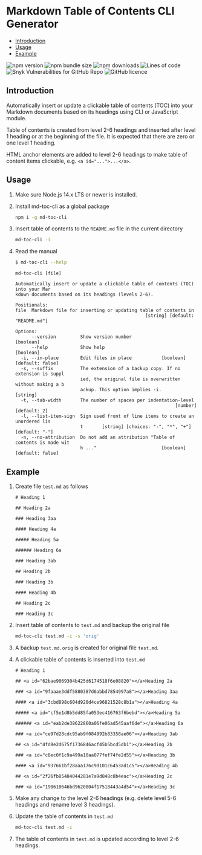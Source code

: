 # Markdown Table of Contents CLI Generator

- [Introduction](#0b79795d3efc95b9976c7c5b933afce2)
- [Usage](#c64518704ce0c0d5501a45763f464276)
- [Example](#0a52730597fb4ffa01fc117d9e71e3a9)

<!-- Table of contents is made with https://github.com/evgeniy-khist/markdown-toc -->

![npm version](https://img.shields.io/npm/v/md-toc-cli?cacheSeconds=86400)
![npm bundle size](https://img.shields.io/bundlephobia/min/md-toc-cli?cacheSeconds=86400)
![npm downloads](https://img.shields.io/npm/dt/md-toc-cli?cacheSeconds=86400)
![Lines of code](https://img.shields.io/tokei/lines/github/evgeniy-khist/markdown-toc)
![Snyk Vulnerabilities for GitHub Repo](https://img.shields.io/snyk/vulnerabilities/github/evgeniy-khist/markdown-toc)
![GitHub licence](https://img.shields.io/github/license/evgeniy-khist/markdown-toc)

## <a id="0b79795d3efc95b9976c7c5b933afce2"></a>Introduction

Automatically insert or update a clickable table of contents (TOC) into your Markdown documents based on its headings using CLI or JavaScript module.

Table of contents is created from level 2-6 headings and inserted after level 1 heading or at the beginning of the file.
It is expected that there are zero or one level 1 heading.

HTML anchor elements are added to level 2-6 headings to make table of content items clickable, e.g. `<a id="...">...</a>`.

## <a id="c64518704ce0c0d5501a45763f464276"></a>Usage

1. Make sure Node.js 14.x LTS or newer is installed.
2. Install md-toc-cli as a global package
   ```bash
   npm i -g md-toc-cli
   ```
3. Insert table of contents to the `README.md` file in the current directory
   ```bash
   md-toc-cli -i
   ```
4. Read the manual

   ```bash
   $ md-toc-cli --help
   ```

   ```
   md-toc-cli [file]

   Automatically insert or update a clickable table of contents (TOC) into your Mar
   kdown documents based on its headings (levels 2-6).

   Positionals:
   file  Markdown file for inserting or updating table of contents in
                                                   [string] [default: "README.md"]

   Options:
         --version         Show version number                            [boolean]
         --help            Show help                                      [boolean]
     -i, --in-place        Edit files in place           [boolean] [default: false]
     -s, --suffix          The extension of a backup copy. If no extension is suppl
                           ied, the original file is overwritten without making a b
                           ackup. This option implies -i.                  [string]
     -t, --tab-width       The number of spaces per indentation-level
                                                              [number] [default: 2]
     -l, --list-item-sign  Sign used front of line items to create an unordered lis
                           t       [string] [choices: "-", "*", "+"] [default: "-"]
     -n, --no-attribution  Do not add an attribution "Table of contents is made wit
                           h ..."                        [boolean] [default: false]
   ```

## <a id="0a52730597fb4ffa01fc117d9e71e3a9"></a>Example

1. Create file `test.md` as follows

   ```
   # Heading 1

   ## Heading 2a

   ### Heading 3aa

   #### Heading 4a

   ##### Heading 5a

   ###### Heading 6a

   ### Heading 3ab

   ## Heading 2b

   ### Heading 3b

   #### Heading 4b

   ## Heading 2c

   ### Heading 3c
   ```

2. Insert table of contents to `test.md` and backup the original file
   ```bash
   md-toc-cli test.md -i -s 'orig'
   ```
3. A backup `test.md.orig` is created for original file `test.md`.
4. A clickable table of contents is inserted into `test.md`

   ```
   # Heading 1

   ## <a id="62bae9069304b425d6174518f6e08820"></a>Heading 2a

   ### <a id="9faaae3ddf5880387d6abbd7854997a8"></a>Heading 3aa

   #### <a id="3cbd898c604d920d4ce96821528c8b1a"></a>Heading 4a

   ##### <a id="cf5e1d8b5dd85fa053ec416763f6bebd"></a>Heading 5a

   ###### <a id="eab2de38622860a06fe06ad545aaf6de"></a>Heading 6a

   ### <a id="ce97d28cdc95ab9f084992b83358ae06"></a>Heading 3ab

   ## <a id="4fd8e2d675f1736846acf45b5bcd5db1"></a>Heading 2b

   ### <a id="c8ec0f1c9a499a10aa077fef74fe2d55"></a>Heading 3b

   #### <a id="937661bf28aaa176c9d101c6453ad1c5"></a>Heading 4b

   ## <a id="2f26fb85484044281e7a9d848c8b4eac"></a>Heading 2c

   ### <a id="190610646bd9620804f17518443a4d54"></a>Heading 3c
   ```

5. Make any change to the level 2-6 headings (e.g. delete level 5-6 headings and rename level 3 headings).
6. Update the table of contents in `test.md`
   ```bash
   md-toc-cli test.md -i
   ```
7. The table of contents in `test.md` is updated according to level 2-6 headings.














